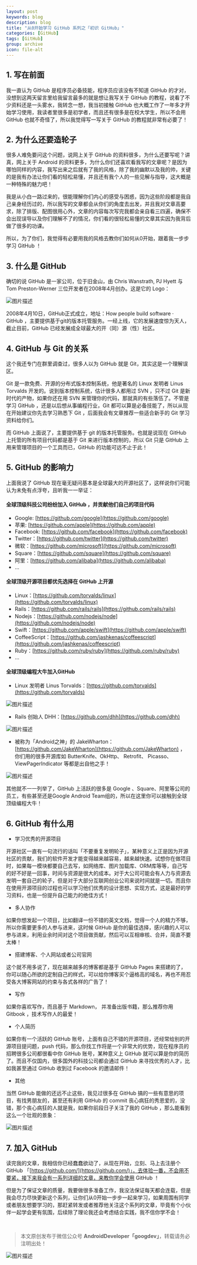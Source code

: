 ```yaml
---
layout: post
keywords: blog
description: blog
title: "从0开始学习 GitHub 系列之「初识 GitHub」"
categories: [GitHub]
tags: [GitHub]
group: archive
icon: file-alt
---
```



## 1. 写在前面
我一直认为 GitHub 是程序员必备技能，程序员应该没有不知道 GitHub 的才对，没想到这两天留言里给我留言最多的就是想让我写关于 GitHub 的教程，说看了不少资料还是一头雾水，我转念一想，我当初接触 GitHub 也大概工作了一年多才开始学习使用，我读者里很多是初学者，而且还有很多是在校大学生，所以不会用 GitHub 也就不奇怪了，所以我觉得写一写关于 GitHub 的教程就非常有必要了！

## 2. 为什么还要造轮子
很多人难免要问这个问题，说网上关于 GitHub 的资料很多，为什么还要写呢？讲真，网上关于 Android 的资料更多，为什么你们还喜欢看我写的文章呢？是因为哪怕同样的内容，我写出来之后就有了我的风格，除了我的幽默以及我的帅，关键的是我有办法让你们看的轻松易懂，并且还有我个人的一些见解与指导，这大概是一种特殊的魅力吧！

我是从小白一路过来的，很能理解你们内心的感受与困惑，因为这些阶段都是我自己亲身经历过的，所以我写的文章都会从你们的角度去出发，并且我对文章高要求，除了排版、配图很用心外，文章的内容每次写完我都会亲自看三四遍，确保不会出现误导以及你们理解不了的情况，你们看的很轻松易懂的文章其实因为我背后做了很多的功课。

所以，为了你们，我觉得有必要用我的风格去教你们如何从0开始，跟着我一步步学习 GitHub ！

## 3. 什么是 GitHub
确切的说 GitHub 是一家公司，位于旧金山，由 Chris Wanstrath, PJ Hyett 与 Tom Preston-Werner 三位开发者在2008年4月创办。这是它的 Logo：

![图片描述](/image/Octocat.png)

2008年4月10日，GitHub正式成立，地址：How people build software · GitHub ，主要提供基于git的版本托管服务。一经上线，它的发展速度惊为天人，截止目前，GitHub 已经发展成全球最大的开（同）源（性）社区。

## 4. GitHub 与 Git 的关系
这个我还专门在群里调查过，很多人以为 GitHub 就是 Git，其实这是一个理解误区。

Git 是一款免费、开源的分布式版本控制系统，他是著名的 Linux 发明者 Linus Torvalds 开发的。说到版本控制系统，估计很多人都用过 SVN ，只不过 Git 是新时代的产物，如果你还在用 SVN 来管理你的代码，那就真的有些落伍了。不管是学习 GitHub ，还是以后想从事编程行业，Git 都可以算是必备技能了，所以从现在开始建议你先去学习熟悉下 Git ，后面我会有文章推荐一些适合新手的 Git 学习资料给你们。

而 GitHub 上面说了，主要提供基于 git 的版本托管服务。也就是说现在 GitHub 上托管的所有项目代码都是基于 Git 来进行版本控制的，所以 Git 只是 GitHub 上用来管理项目的一个工具而已，GitHub 的功能可远不止于此！

## 5. GitHub 的影响力
上面我说了 GitHub 现在毫无疑问基本是全球最大的开源社区了，这样说你们可能认为未免有点浮夸，且听我一一举证：

#### 全球顶级科技公司纷纷加入 GitHub ，并贡献他们自己的项目代码

- Google: [https://github.com/google](https://github.com/google)
- 苹果: [https://github.com/apple](https://github.com/apple)
- Facebook: [https://github.com/facebook](https://github.com/facebook)
- Twitter：[https://github.com/twitter](https://github.com/twitter)
- 微软：[https://github.com/microsoft](https://github.com/microsoft)
- Square：[https://github.com/square](https://github.com/square)
- 阿里：[https://github.com/alibaba](https://github.com/alibaba)
- ...

#### 全球顶级开源项目都优先选择在 GitHub 上开源

- Linux：[https://github.com/torvalds/linux](https://github.com/torvalds/linux)
- Rails：[https://github.com/rails/rails](https://github.com/rails/rails)
- Nodejs：[https://github.com/nodejs/node](https://github.com/nodejs/node)
- Swift：[https://github.com/apple/swift](https://github.com/apple/swift)
- CoffeeScript：[https://github.com/jashkenas/coffeescript](https://github.com/jashkenas/coffeescript)
- Ruby：[https://github.com/ruby/ruby](https://github.com/ruby/ruby)
- ...

#### 全球顶级编程大牛加入GitHub

- Linux 发明者 Linus Torvalds：[https://github.com/torvalds](https://github.com/torvalds)

![图片描述](/image/linus.png)

- Rails 创始人 DHH：[https://github.com/dhh](https://github.com/dhh)

![图片描述](/image/dhh.png)

- 被称为「Android之神」的 JakeWharton：[https://github.com/JakeWharton](https://github.com/JakeWharton) ， 你们用的很多开源库如 ButterKnife、OkHttp、 Retrofit、 Picasso、ViewPagerIndicator 等都是出自他之手！

![图片描述](/image/jake.png)

其他就不一一列举了，GitHub 上活跃的很多是 Google 、Square、阿里等公司的员工，有些甚至还是Google Android Team组的，所以在这里你可以接触到全球顶级编程大牛！

## 6. GitHub 有什么用

- 学习优秀的开源项目

开源社区一直有一句流行的话叫「不要重复发明轮子」，某种意义上正是因为开源社区的贡献，我们的软件开发才能变得越来越容易，越来越快速。试想你在做项目时，如果每一模块都要自己去写，如网络库、图片加载库、ORM库等等，自己写的好不好是一回事，时间与资源是很大的成本。对于大公司可能会有人力与资源去发明一套自己的轮子，但是对于大部分互联网创业公司来说时间就是一切。而且你在使用开源项目的过程也可以学习他们优秀的设计思想、实现方式，这是最好的学习资料，也是一份提升自己能力的绝佳方式！

- 多人协作

如果你想发起一个项目，比如翻译一份不错的英文文档，觉得一个人的精力不够，所以你需要更多的人参与进来，这时候 GitHub 是你的最佳选择，感兴趣的人可以参与进来，利用业余时间对这个项目做贡献，然后可以互相审核、合并，简直不要太棒！

- 搭建博客、个人网站或者公司官网

这个就不用多说了，现在越来越多的博客都是基于 GitHub Pages 来搭建的了，你可以随心所欲的定制自己的样式，可以给你博客买个逼格高的域名，再也不用忍受各大博客网站的约束与各式各样的广告了！

- 写作

如果你喜欢写作，而且基于 Markdown， 并准备出版书籍，那么推荐你用 Gitbook ，技术写作人的最爱！

- 个人简历

如果你有一个活跃的 GitHub 账号，上面有自己不错的开源项目，还经常给别的开源项目提问题，push 代码，那么你找工作将是一个非常大的优势，现在程序员的招聘很多公司都很看中你 GitHub 账号，某种意义上 GitHub 就可以算是你的简历了。而且不仅国内，很多国外的科技公司都会通过 GitHub 来寻找优秀的人才，比如我甚至通过 GitHub 收到过 Facebook 的邀请邮件！

- 其他

当然 GitHub 能做的还远不止这些，我见过很多在 GitHub 搞的一些有意思的项目，有找男朋友的，甚至还有利用 GitHub 的 commit 丧心病狂的秀恩爱的，没错，那个丧心病狂的人就是我，如果你前段日子关注了我的 GitHub ，那么能看到这么一个壮观的景象：

![图片描述](/image/stormzhang.jpg)

## 7. 加入 GitHub
读完我的文章，我相信你已经蠢蠢欲动了，从现在开始，立刻、马上去注册个 GitHub 「[https://github.com/](https://github.com/)」，去体验一番，不会用不要紧，接下来我会有一系列详细的文章，来教你学会使用 GitHub ！

但是为了保证文章的质量，我要做很多准备工作，我没法保证每天都会连载，但是我会尽力尽快更新这个系列，让你们从0开始一步步一起来学习，如果周围有同学或者朋友想要学习的，那赶紧转发或者推荐他关注这个系列的文章，毕竟有个小伙伴一起学会更有氛围，后续除了理论我还会考虑结合实践，我不信你学不会！

<br />

> 本文原创发布于微信公众号 **AndroidDeveloper「googdev」**，转载请务必注明出处！

![图片描述](/image/weixinpublic_200.png)
